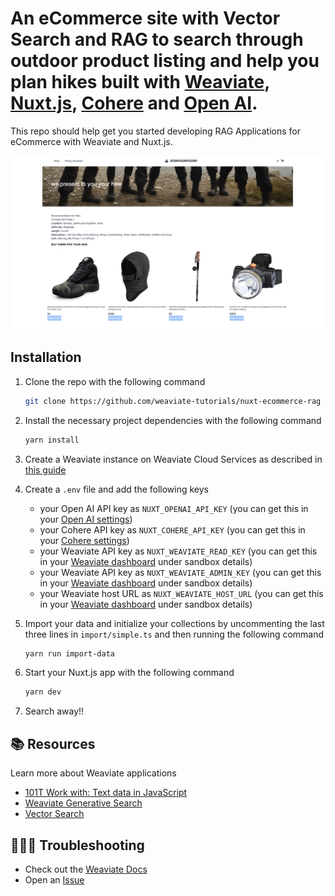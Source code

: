 # An eCommerce site with Vector Search and RAG to search through outdoor product listing and help you plan hikes built with [Weaviate](https://weaviate.io/), [Nuxt.js](https://nuxt.com/modules/webhook-validators), [Cohere](https://cohere.com/) and [Open AI](https://openai.com/). 

This repo should help get you started developing RAG Applications for eCommerce with Weaviate and Nuxt.js.

![Weaviate](./cover.png)

## Installation 

1. Clone the repo with the following command
    ```bash
    git clone https://github.com/weaviate-tutorials/nuxt-ecommerce-rag
    ```

2. Install the necessary project dependencies with the following command
    ```bash
    yarn install
    ```
3. Create a Weaviate instance on Weaviate Cloud Services as described in [this guide](https://weaviate.io/developers/weaviate/quickstart#step-2-create-an-instance)

4. Create a `.env` file and add the following keys
    - your Open AI API key as `NUXT_OPENAI_API_KEY` (you can get this in your [Open AI settings](https://platform.openai.com/account/api-keys))
    - your Cohere API key as `NUXT_COHERE_API_KEY` (you can get this in your [Cohere settings](https://dashboard.cohere.com/api-keys))
    - your Weaviate API key as `NUXT_WEAVIATE_READ_KEY` (you can get this in your [Weaviate dashboard](https://console.weaviate.cloud/dashboard) under sandbox details)
    - your Weaviate API key as `NUXT_WEAVIATE_ADMIN_KEY` (you can get this in your [Weaviate dashboard](https://console.weaviate.cloud/dashboard) under sandbox details)
    - your Weaviate host URL as `NUXT_WEAVIATE_HOST_URL` (you can get this in your [Weaviate dashboard](https://console.weaviate.cloud/dashboard) under sandbox details)


5. Import your data and initialize your collections by uncommenting the last three lines in `import/simple.ts` and then running the following command

   ```bash
   yarn run import-data 
   ``` 
5. Start your Nuxt.js app with the following command
    ```bash
    yarn dev
    ```

6. Search away!!


## 📚 Resources
Learn more about Weaviate applications
- [101T Work with: Text data in JavaScript](https://weaviate.io/developers/academy/js/starter_text_data)
- [Weaviate Generative Search](https://weaviate.io/developers/weaviate/modules/reader-generator-modules/generative-openai)
- [Vector Search](https://weaviate.io/developers/weaviate/search/similarity)
  
## 🤷🏾‍♂️ Troubleshooting
- Check out the [Weaviate Docs](https://weaviate.io/developers/weaviate)
- Open an [Issue](https://github.com/malgamves/vue-vector-search-demo/issues/new)
   
